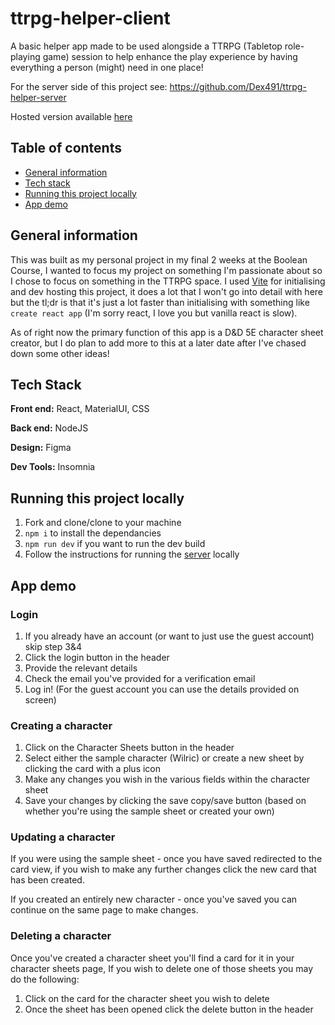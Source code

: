 # ttrpg-helper-client
A basic helper app made to be used alongside a TTRPG (Tabletop role-playing game) session to help enhance the play experience by having everything a person (might) need in one place!

For the server side of this project see: https://github.com/Dex491/ttrpg-helper-server

Hosted version available [here](https://ttrpg-helper-git-main-dex491.vercel.app)

## Table of contents
- [General information](https://github.com/Dex491/ttrpg-helper-client#general-information)
- [Tech stack](https://github.com/Dex491/ttrpg-helper-client#tech-stack)
- [Running this project locally](https://github.com/Dex491/ttrpg-helper-client#running-this-project-locally)
- [App demo](https://github.com/Dex491/ttrpg-helper-client#app-demo)

## General information
This was built as my personal project in my final 2 weeks at the Boolean Course, I wanted to focus my project on something I'm passionate about so I chose to focus on something in the TTRPG space. I used [Vite](https://vitejs.dev) for initialising and dev hosting this project, it does a lot that I won't go into detail with here but the tl;dr is that it's just a lot faster than initialising with something like `create react app` (I'm sorry react, I love you but vanilla react is slow).

As of right now the primary function of this app is a D&D 5E character sheet creator, but I do plan to add more to this at a later date after I've chased down some other ideas!

## Tech Stack
**Front end:** React, MaterialUI, CSS
 
**Back end:** NodeJS

**Design:** Figma

**Dev Tools:** Insomnia

## Running this project locally
1) Fork and clone/clone to your machine
2) `npm i` to install the dependancies
3) `npm run dev` if you want to run the dev build
4) Follow the instructions for running the [server](https://github.com/Dex491/ttrpg-helper-server) locally

## App demo
### Login
1) If you already have an account (or want to just use the guest account) skip step 3&4
2) Click the login button in the header
3) Provide the relevant details
4) Check the email you've provided for a verification email
5) Log in! (For the guest account you can use the details provided on screen)
### Creating a character
1) Click on the Character Sheets button in the header
2) Select either the sample character (Wilric) or create a new sheet by clicking the card with a plus icon
3) Make any changes you wish in the various fields within the character sheet
4) Save your changes by clicking the save copy/save button (based on whether you're using the sample sheet or created your own)
### Updating a character
If you were using the sample sheet - once you have saved redirected to the card view, if you wish to make any further changes click the new card that has been created.

If you created an entirely new character - once you've saved you can continue on the same page to make changes.
### Deleting a character
Once you've created a character sheet you'll find a card for it in your character sheets page, If you wish to delete one of those sheets you may do the following:
1) Click on the card for the character sheet you wish to delete
2) Once the sheet has been opened click the delete button in the header
